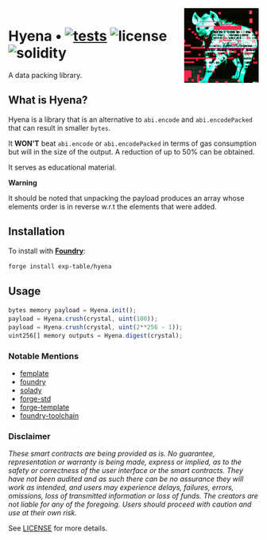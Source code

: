 <img align="right" width="150" height="150" top="100" src="./public/readme.png">

# Hyena • [![tests](https://github.com/exp-table/hyena/actions/workflows/ci.yml/badge.svg?label=tests)](https://github.com/exp-table/hyena/actions/workflows/ci.yml) ![license](https://img.shields.io/github/license/refcell/femplate?label=license) ![solidity](https://img.shields.io/badge/solidity-^0.8.17-lightgrey)

A data packing library.

## What is Hyena?

Hyena is a library that is an alternative to `abi.encode` and `abi.encodePacked` that can result in smaller `bytes`.


It **WON'T** beat `abi.encode` or `abi.encodePacked` in terms of gas consumption but will in the size of the output. A reduction of up to 50% can be obtained.

It serves as educational material.

**Warning**

It should be noted that unpacking the payload produces an array whose elements order is in reverse w.r.t the elements that were added.

## Installation

To install with [**Foundry**](https://github.com/gakonst/foundry):

```sh
forge install exp-table/hyena
```

## Usage

```js
bytes memory payload = Hyena.init();
payload = Hyena.crush(crystal, uint(100));
payload = Hyena.crush(crystal, uint(2**256 - 1));
uint256[] memory outputs = Hyena.digest(crystal);
```

### Notable Mentions

- [femplate](https://github.com/refcell/femplate)
- [foundry](https://github.com/foundry-rs/foundry)
- [solady](https://github.com/vectorized/solady)
- [forge-std](https://github.com/brockelmore/forge-std)
- [forge-template](https://github.com/foundry-rs/forge-template)
- [foundry-toolchain](https://github.com/foundry-rs/foundry-toolchain)

### Disclaimer

_These smart contracts are being provided as is. No guarantee, representation or warranty is being made, express or implied, as to the safety or correctness of the user interface or the smart contracts. They have not been audited and as such there can be no assurance they will work as intended, and users may experience delays, failures, errors, omissions, loss of transmitted information or loss of funds. The creators are not liable for any of the foregoing. Users should proceed with caution and use at their own risk._

See [LICENSE](./LICENSE) for more details.
